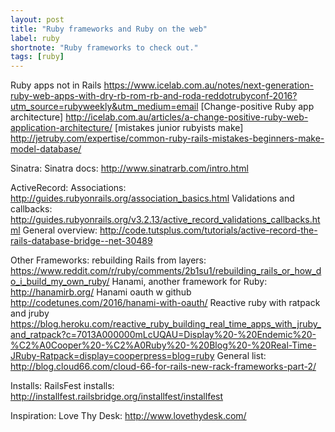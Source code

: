 ```yaml
---
layout: post
title: "Ruby frameworks and Ruby on the web"
label: ruby
shortnote: "Ruby frameworks to check out."
tags: [ruby]
---
```


Ruby apps not in Rails https://www.icelab.com.au/notes/next-generation-ruby-web-apps-with-dry-rb-rom-rb-and-roda-reddotrubyconf-2016?utm_source=rubyweekly&utm_medium=email
[Change-positive Ruby app architecture] http://icelab.com.au/articles/a-change-positive-ruby-web-application-architecture/
[mistakes junior rubyists make] http://jetruby.com/expertise/common-ruby-rails-mistakes-beginners-make-model-database/

Sinatra:
Sinatra docs: http://www.sinatrarb.com/intro.html

ActiveRecord:
Associations: http://guides.rubyonrails.org/association_basics.html
Validations and callbacks: http://guides.rubyonrails.org/v3.2.13/active_record_validations_callbacks.html
General overview: http://code.tutsplus.com/tutorials/active-record-the-rails-database-bridge--net-30489

Other Frameworks:
rebuilding Rails from layers: https://www.reddit.com/r/ruby/comments/2b1su1/rebuilding_rails_or_how_do_i_build_my_own_ruby/
Hanami, another framework for Ruby: http://hanamirb.org/
Hanami oauth w github http://codetunes.com/2016/hanami-with-oauth/
Reactive ruby with ratpack and jruby https://blog.heroku.com/reactive_ruby_building_real_time_apps_with_jruby_and_ratpack?c=7013A000000mLcUQAU=Display%20-%20Endemic%20-%C2%A0Cooper%20-%C2%A0Ruby%20-%20Blog%20-%20Real-Time-JRuby-Ratpack=display=cooperpress=blog=ruby
General list: http://blog.cloud66.com/cloud-66-for-rails-new-rack-frameworks-part-2/

Installs:
RailsFest installs: http://installfest.railsbridge.org/installfest/installfest

Inspiration:
Love Thy Desk: http://www.lovethydesk.com/
